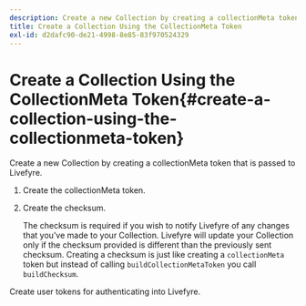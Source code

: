```yaml
---
description: Create a new Collection by creating a collectionMeta token that is passed to Livefyre.
title: Create a Collection Using the CollectionMeta Token
exl-id: d2dafc90-de21-4998-8e85-83f970524329
---
```

# Create a Collection Using the CollectionMeta Token{#create-a-collection-using-the-collectionmeta-token}

Create a new Collection by creating a collectionMeta token that is passed to Livefyre.

1. Create the collectionMeta token.
1. Create the checksum.

   The checksum is required if you wish to notify Livefyre of any changes that you’ve made to your Collection. Livefyre will update your Collection only if the checksum provided is different than the previously sent checksum. Creating a checksum is just like creating a `collectionMeta` token but instead of calling `buildCollectionMetaToken` you call `buildChecksum`.

Create user tokens for authenticating into Livefyre.
